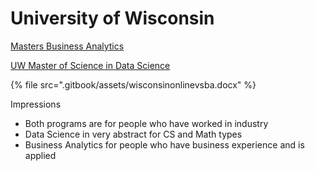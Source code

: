 # University of Wisconsin

[Masters Business Analytics](https://wsb.wisc.edu/programs-degrees/masters/business-analytics/program-overview)

[UW Master of Science in Data Science](https://datasciencedegree.wisconsin.edu/data-science-program/)

{% file src=".gitbook/assets/wisconsinonlinevsba.docx" %}



Impressions

* Both programs are for people who have worked in industry
* Data Science in very abstract for CS and Math types
* Business Analytics for people who have business experience and is applied

